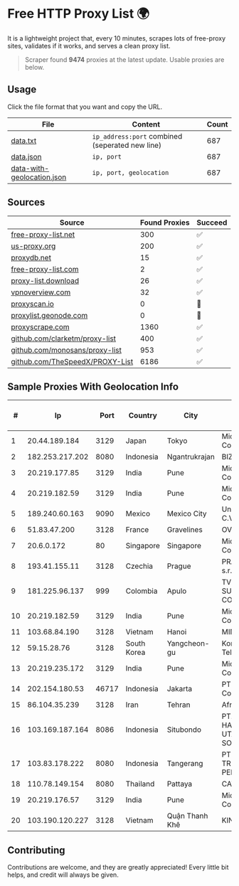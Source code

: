 
# Free HTTP Proxy List 🌍

It is a lightweight project that, every 10 minutes, scrapes lots of free-proxy sites, validates if it works, and serves a clean proxy list.


> Scraper found **9474** proxies at the latest update. Usable proxies are below.

## Usage

Click the file format that you want and copy the URL.


|File|Content|Count|
|----|-------|-----|
|[data.txt](https://raw.githubusercontent.com/themiralay/Proxy-List-World/master/data.txt)|`ip_address:port` combined (seperated new line)|687|
|[data.json](https://raw.githubusercontent.com/themiralay/Proxy-List-World/master/data.json)|`ip, port`|687|
|[data-with-geolocation.json](https://raw.githubusercontent.com/themiralay/Proxy-List-World/master/data-with-geolocation.json)|`ip, port, geolocation`|687|

## Sources

|Source|Found Proxies|Succeed|
|------|-------------|-------|
|[free-proxy-list.net](https://free-proxy-list.net)|300|✅|
|[us-proxy.org](https://www.us-proxy.org)|200|✅|
|[proxydb.net](http://proxydb.net)|15|✅|
|[free-proxy-list.com](https://free-proxy-list.com/?page=&port=&type%5B%5D=http&type%5B%5D=https&up_time=0&search=Search)|2|✅|
|[proxy-list.download](https://www.proxy-list.download/HTTP)|26|✅|
|[vpnoverview.com](https://vpnoverview.com/privacy/anonymous-browsing/free-proxy-servers)|32|✅|
|[proxyscan.io](https://www.proxyscan.io)|0|🚫|
|[proxylist.geonode.com](https://proxylist.geonode.com/api/proxy-list?limit=300&page=1&sort_by=lastChecked&sort_type=desc&protocols=http,https)|0|🚫|
|[proxyscrape.com](https://api.proxyscrape.com/v2/?request=displayproxies&protocol=http&timeout=10000&country=all&ssl=all&anonymity=all)|1360|✅|
|[github.com/clarketm/proxy-list](https://raw.githubusercontent.com/clarketm/proxy-list/master/proxy-list-raw.txt)|400|✅|
|[github.com/monosans/proxy-list](https://raw.githubusercontent.com/monosans/proxy-list/main/proxies/http.txt)|953|✅|
|[github.com/TheSpeedX/PROXY-List](https://raw.githubusercontent.com/TheSpeedX/PROXY-List/master/http.txt)|6186|✅|


## Sample Proxies With Geolocation Info

|#|Ip|Port|Country|City|Internet Service Provider|
|-|--|----|-------|----|-------------------------|
|1|20.44.189.184|3129|Japan|Tokyo|Microsoft Corporation|
|2|182.253.217.202|8080|Indonesia|Ngantrukrajan|BIZNET|
|3|20.219.177.85|3129|India|Pune|Microsoft Corporation|
|4|20.219.182.59|3129|India|Pune|Microsoft Corporation|
|5|189.240.60.163|9090|Mexico|Mexico City|Uninet S.A. de C.V.|
|6|51.83.47.200|3128|France|Gravelines|OVH SAS|
|7|20.6.0.172|80|Singapore|Singapore|Microsoft Corporation|
|8|193.41.155.11|3128|Czechia|Prague|PRAHA12.com s.r.o.|
|9|181.225.96.137|999|Colombia|Apulo|TV AZTECA SUCURSAL COLOMBIA|
|10|20.219.182.59|3129|India|Pune|Microsoft Corporation|
|11|103.68.84.190|3128|Vietnam|Hanoi|MIND|
|12|59.15.28.76|3128|South Korea|Yangcheon-gu|Korea Telecom|
|13|20.219.235.172|3129|India|Pune|Microsoft Corporation|
|14|202.154.180.53|46717|Indonesia|Jakarta|PT Indonesia Comnets Plus|
|15|86.104.35.239|3128|Iran|Tehran|Afranet|
|16|103.169.187.164|8086|Indonesia|Situbondo|PT. PRATAMA HASTA UTAMA SOLUSINDO|
|17|103.83.178.222|8080|Indonesia|Tangerang|PT SOLUSI TRIMEGAH PERSADA|
|18|110.78.149.154|8080|Thailand|Pattaya|CAT-BB|
|19|20.219.176.57|3129|India|Pune|Microsoft Corporation|
|20|103.190.120.227|3128|Vietnam|Quận Thanh Khê|KINGBOND|



## Contributing

Contributions are welcome, and they are greatly appreciated! Every
little bit helps, and credit will always be given.

